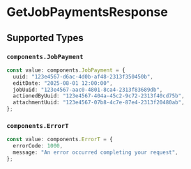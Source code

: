 # GetJobPaymentsResponse


## Supported Types

### `components.JobPayment`

```typescript
const value: components.JobPayment = {
  uuid: "123e4567-d6ac-4d0b-af48-2313f350450b",
  editDate: "2025-08-01 12:00:00",
  jobUuid: "123e4567-aac0-4801-8ca4-2313f83689db",
  actionedByUuid: "123e4567-404a-45c2-9c72-2313f40cd75b",
  attachmentUuid: "123e4567-07b8-4c7e-87e4-2313f20480ab",
};
```

### `components.ErrorT`

```typescript
const value: components.ErrorT = {
  errorCode: 1000,
  message: "An error occurred completing your request",
};
```

